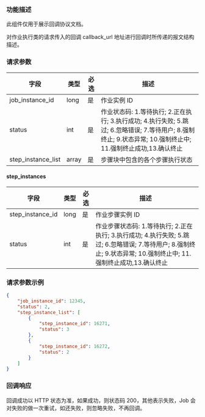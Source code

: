 ### 功能描述

此组件仅用于展示回调协议文档。

对作业执行类的请求传入的回调 callback_url 地址进行回调时所传递的报文结构描述。

### 请求参数

| 字段   |  类型      | 必选   |  描述      |
|-----------------|------------|--------|------------|
| job_instance_id | long   | 是     | 作业实例 ID |
| status          | int    | 是     | 作业状态码: 1.等待执行; 2.正在执行; 3.执行成功; 4.执行失败; 5.跳过; 6.忽略错误; 7.等待用户; 8.强制终止; 9.状态异常; 10.强制终止中; 11.强制终止成功,13.确认终止 |
| step_instance_list | array     | 是     | 步骤块中包含的各个步骤执行状态 |

#### step_instances

| 字段   |  类型      | 必选   |  描述      |
|-----------------|------------|--------|------------|
| step_instance_id | long   | 是     | 作业步骤实例 ID |
| status           | int    | 是     | 作业步骤状态码: 1.等待执行; 2.正在执行; 3.执行成功; 4.执行失败; 5.跳过; 6.忽略错误; 7.等待用户; 8.强制终止; 9.状态异常; 10.强制终止中; 11.强制终止成功,13.确认终止 |

### 请求参数示例

```json
{
    "job_instance_id": 12345,
    "status": 2,
    "step_instance_list": [
        {
            "step_instance_id": 16271,
            "status": 3
        },
        {
            "step_instance_id": 16272,
            "status": 2
        }
    ]
}
```

### 回调响应

回调成功以 HTTP 状态为准，如果成功，则状态码 200，其他表示失败，Job 会对失败的做一次重试，如还失败，则忽略失败，不再回调。